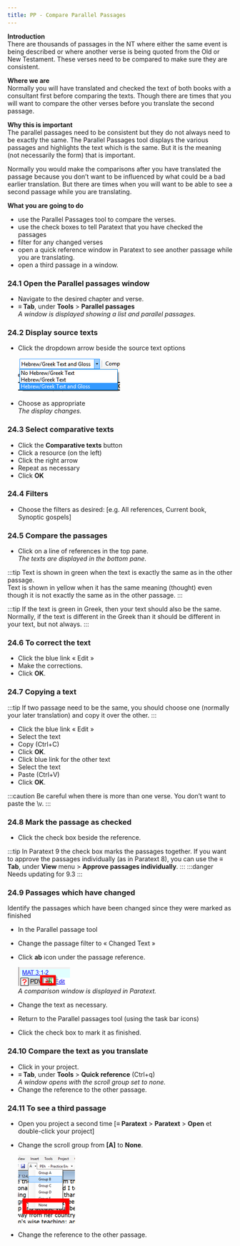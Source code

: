 ```yaml
---
title: PP - Compare Parallel Passages
---
```

**Introduction**  
There are thousands of passages in the NT where either the same event is being described or where another verse is being quoted from the Old or New Testament. These verses need to be compared to make sure they are consistent.

**Where we are**  
Normally you will have translated and checked the text of both books with a consultant first before comparing the texts. Though there are times that you will want to compare the other verses before you translate the second passage.

**Why this is important**  
The parallel passages need to be consistent but they do not always need to be exactly the same. The Parallel Passages tool displays the various passages and highlights the text which is the same. But it is the meaning (not necessarily the form) that is important.

Normally you would make the comparisons after you have translated the passage because you don’t want to be influenced by what could be a bad earlier translation. But there are times when you will want to be able to see a second passage while you are translating.

**What you are going to do**  
-   use the Parallel Passages tool to compare the verses.
-   use the check boxes to tell Paratext that you have checked the passages
-   filter for any changed verses
-   open a quick reference window in Paratext to see another passage while you are translating.
-   open a third passage in a window.

### 24.1 Open the Parallel passages window

-   Navigate to the desired chapter and verse.
-   **≡ Tab**, under **Tools** \> **Parallel passages**  
    *A window is displayed showing a list and parallel passages.*

### 24.2 Display source texts

-   Click the dropdown arrow beside the source text options

    ![wordml://121.png](media/5de8786f01eb7aacbd277215949e2806.png)

-   Choose as appropriate  
    *The display changes.*

### 24.3 Select comparative texts

-   Click the **Comparative texts** button
-   Click a resource (on the left)
-   Click the right arrow
-   Repeat as necessary
-   Click **OK**

### 24.4 Filters

-   Choose the filters as desired: [e.g. All references, Current book, Synoptic gospels]

### 24.5 Compare the passages

-   Click on a line of references in the top pane.  
    *The texts are displayed in the bottom pane.*

:::tip
Text is shown in green when the text is exactly the same as in the other passage.  
Text is shown in yellow when it has the same meaning (thought) even though it is not exactly the same as in the other passage.
:::

:::tip
If the text is green in Greek, then your text should also be the same.  
Normally, if the text is different in the Greek than it should be different in your text, but not always.
:::

### 24.6 To correct the text

-   Click the blue link « Edit »
-   Make the corrections.
-   Click **OK**.

### 24.7 Copying a text

:::tip
If two passage need to be the same, you should choose one (normally your later translation) and copy it over the other.
:::

-   Click the blue link « Edit »
-   Select the text
-   Copy (Ctrl+C)
-   Click **OK**.
-   Click blue link for the other text
-   Select the text
-   Paste (Ctrl+V)
-   Click **OK**.

:::caution
Be careful when there is more than one verse. You don’t want to paste the \\v.
:::

### 24.8 Mark the passage as checked

-   Click the check box beside the reference.

:::tip
In Paratext 9 the check box marks the passages together. If you want to approve the passages individually (as in Paratext 8), you can use the **≡ Tab**, under **View** menu \> **Approve passages individually**.
:::
:::danger
Needs updating for 9.3
:::


### 24.9 Passages which have changed

Identify the passages which have been changed since they were marked as finished

-   In the Parallel passage tool
-   Change the passage filter to « Changed Text »
-   Click **ab** icon under the passage reference.

    ![wordml://122.png](media/ea1d66852c0192c8550330116493c717.png)  
    *A comparison window is displayed in Paratext.*

-   Change the text as necessary.
-   Return to the Parallel passages tool (using the task bar icons)
-   Click the check box to mark it as finished.

### 24.10 Compare the text as you translate

-   Click in your project.
-   **≡ Tab**, under **Tools** \> **Quick reference** (Ctrl+q)  
    *A window opens with the scroll group set to none.*  
-   Change the reference to the other passage.

### 24.11 To see a third passage

-   Open you project a second time [**≡ Paratext** \> **Paratext** \> **Open** et double-click your project]
-   Change the scroll group from **[A]** to **None**.

    ![wordml://123.png](media/d55737ffa1c94445ea7563fcf86f87e2.png)

-   Change the reference to the other passage.
